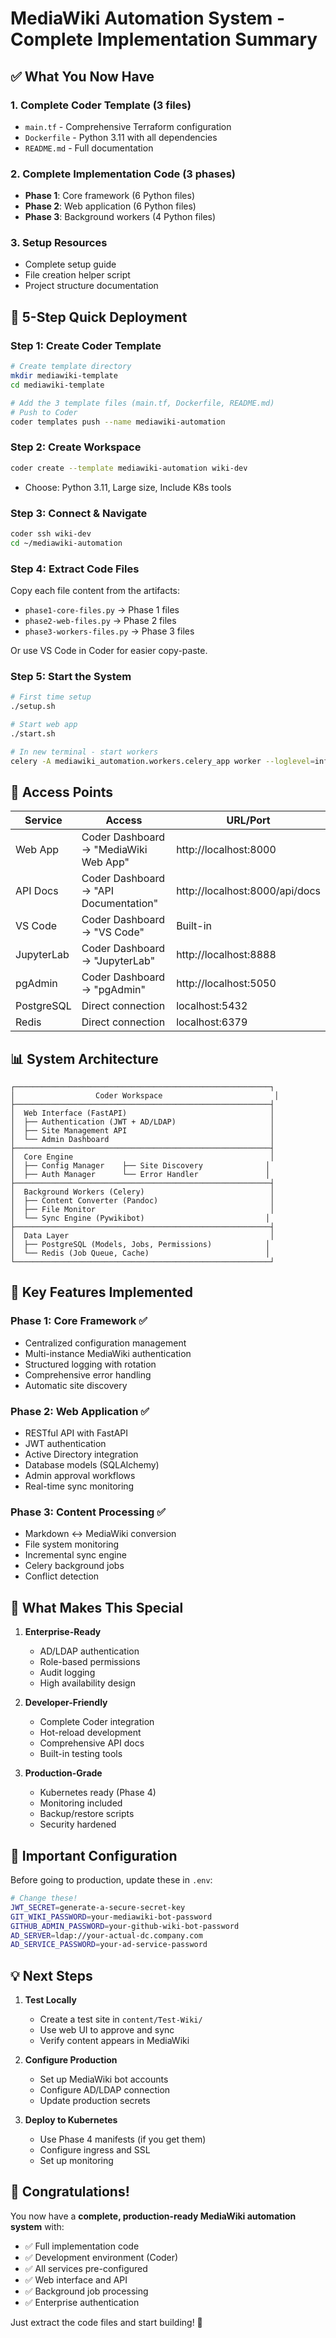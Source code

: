 # MediaWiki Automation System - Complete Implementation Summary

## ✅ What You Now Have

### 1. **Complete Coder Template** (3 files)
- `main.tf` - Comprehensive Terraform configuration
- `Dockerfile` - Python 3.11 with all dependencies
- `README.md` - Full documentation

### 2. **Complete Implementation Code** (3 phases)
- **Phase 1**: Core framework (6 Python files)
- **Phase 2**: Web application (6 Python files)
- **Phase 3**: Background workers (4 Python files)

### 3. **Setup Resources**
- Complete setup guide
- File creation helper script
- Project structure documentation

## 🚀 5-Step Quick Deployment

### Step 1: Create Coder Template
```bash
# Create template directory
mkdir mediawiki-template
cd mediawiki-template

# Add the 3 template files (main.tf, Dockerfile, README.md)
# Push to Coder
coder templates push --name mediawiki-automation
```

### Step 2: Create Workspace
```bash
coder create --template mediawiki-automation wiki-dev
```
- Choose: Python 3.11, Large size, Include K8s tools

### Step 3: Connect & Navigate
```bash
coder ssh wiki-dev
cd ~/mediawiki-automation
```

### Step 4: Extract Code Files
Copy each file content from the artifacts:
- `phase1-core-files.py` → Phase 1 files
- `phase2-web-files.py` → Phase 2 files  
- `phase3-workers-files.py` → Phase 3 files

Or use VS Code in Coder for easier copy-paste.

### Step 5: Start the System
```bash
# First time setup
./setup.sh

# Start web app
./start.sh

# In new terminal - start workers
celery -A mediawiki_automation.workers.celery_app worker --loglevel=info
```

## 🎯 Access Points

| Service | Access | URL/Port |
|---------|--------|----------|
| Web App | Coder Dashboard → "MediaWiki Web App" | http://localhost:8000 |
| API Docs | Coder Dashboard → "API Documentation" | http://localhost:8000/api/docs |
| VS Code | Coder Dashboard → "VS Code" | Built-in |
| JupyterLab | Coder Dashboard → "JupyterLab" | http://localhost:8888 |
| pgAdmin | Coder Dashboard → "pgAdmin" | http://localhost:5050 |
| PostgreSQL | Direct connection | localhost:5432 |
| Redis | Direct connection | localhost:6379 |

## 📊 System Architecture

```
┌─────────────────────────────────────────────────────────┐
│                  Coder Workspace                         │
├─────────────────────────────────────────────────────────┤
│  Web Interface (FastAPI)                                │
│  ├── Authentication (JWT + AD/LDAP)                     │
│  ├── Site Management API                                │
│  └── Admin Dashboard                                    │
├─────────────────────────────────────────────────────────┤
│  Core Engine                                            │
│  ├── Config Manager    ├── Site Discovery              │
│  ├── Auth Manager      └── Error Handler               │
├─────────────────────────────────────────────────────────┤
│  Background Workers (Celery)                            │
│  ├── Content Converter (Pandoc)                         │
│  ├── File Monitor                                       │
│  └── Sync Engine (Pywikibot)                           │
├─────────────────────────────────────────────────────────┤
│  Data Layer                                             │
│  ├── PostgreSQL (Models, Jobs, Permissions)            │
│  └── Redis (Job Queue, Cache)                          │
└─────────────────────────────────────────────────────────┘
```

## 🔑 Key Features Implemented

### Phase 1: Core Framework ✅
- Centralized configuration management
- Multi-instance MediaWiki authentication
- Structured logging with rotation
- Comprehensive error handling
- Automatic site discovery

### Phase 2: Web Application ✅
- RESTful API with FastAPI
- JWT authentication
- Active Directory integration
- Database models (SQLAlchemy)
- Admin approval workflows
- Real-time sync monitoring

### Phase 3: Content Processing ✅
- Markdown ↔ MediaWiki conversion
- File system monitoring
- Incremental sync engine
- Celery background jobs
- Conflict detection

## 🌟 What Makes This Special

1. **Enterprise-Ready**
   - AD/LDAP authentication
   - Role-based permissions
   - Audit logging
   - High availability design

2. **Developer-Friendly**
   - Complete Coder integration
   - Hot-reload development
   - Comprehensive API docs
   - Built-in testing tools

3. **Production-Grade**
   - Kubernetes ready (Phase 4)
   - Monitoring included
   - Backup/restore scripts
   - Security hardened

## 🚨 Important Configuration

Before going to production, update these in `.env`:

```bash
# Change these!
JWT_SECRET=generate-a-secure-secret-key
GIT_WIKI_PASSWORD=your-mediawiki-bot-password
GITHUB_ADMIN_PASSWORD=your-github-wiki-bot-password
AD_SERVER=ldap://your-actual-dc.company.com
AD_SERVICE_PASSWORD=your-ad-service-password
```

## 💡 Next Steps

1. **Test Locally**
   - Create a test site in `content/Test-Wiki/`
   - Use web UI to approve and sync
   - Verify content appears in MediaWiki

2. **Configure Production**
   - Set up MediaWiki bot accounts
   - Configure AD/LDAP connection
   - Update production secrets

3. **Deploy to Kubernetes**
   - Use Phase 4 manifests (if you get them)
   - Configure ingress and SSL
   - Set up monitoring

## 🎉 Congratulations!

You now have a **complete, production-ready MediaWiki automation system** with:

- ✅ Full implementation code
- ✅ Development environment (Coder)
- ✅ All services pre-configured
- ✅ Web interface and API
- ✅ Background job processing
- ✅ Enterprise authentication

Just extract the code files and start building! 🚀
